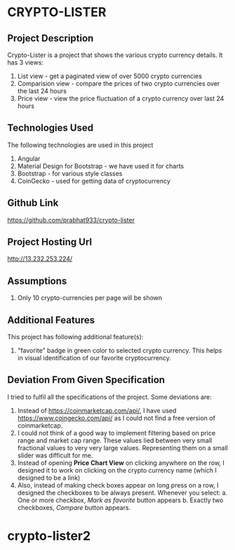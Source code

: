 # CRYPTO-LISTER

## Project Description

Crypto-Lister is a project that shows the various crypto currency details.
It has 3 views:

1.  List view - get a paginated view of over 5000 crypto currencies
2.  Comparision view - compare the prices of two crypto currencies over the last 24 hours
3.  Price view - view the price fluctuation of a crypto currency over last 24 hours

## Technologies Used

The following technologies are used in this project

1.  Angular
2.  Material Design for Bootstrap - we have used it for charts
3.  Bootstrap - for various style classes
4.  CoinGecko - used for getting data of cryptocurrency

## Github Link

https://github.com/prabhat933/crypto-lister

## Project Hosting Url

http://13.232.253.224/

## Assumptions

1. Only 10 crypto-currencies per page will be shown

## Additional Features

This project has following additional feature(s):

1.  "favorite" badge in green color to selected crypto currency.
    This helps in visual identification of our favorite cryptocurrency.

## Deviation From Given Specification

I tried to fulfil all the specifications of the project. Some deviations are:

1.  Instead of https://coinmarketcap.com/api/,
    I have used https://www.coingecko.com/api/
    as I could not find a free version of coinmarketcap.
2.  I could not think of a good way to implement filtering based on price range
    and market cap range. These values lied between very small fractional values
    to very very large values. Representing them on a small slider was difficult
    for me.
3.  Instead of opening **Price Chart View** on clicking anywhere on the row, I designed
    it to work on clicking on the crypto currency name (which I designed to be a link)
4.  Also, instead of making check boxes appear on long press on a row, I designed the
    checkboxes to be always present. Whenever you select:
    a. One or more checkbox, _Mark as favorite_ button appears
    b. Exactly two checkboxes, _Compare_ button appears.
# crypto-lister2
